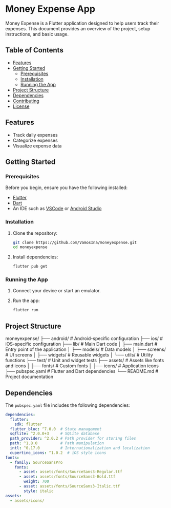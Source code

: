 # Money Expense App

Money Expense is a Flutter application designed to help users track their expenses. This document provides an overview of the project, setup instructions, and basic usage.

## Table of Contents

- [Features](#features)
- [Getting Started](#getting-started)
    - [Prerequisites](#prerequisites)
    - [Installation](#installation)
    - [Running the App](#running-the-app)
- [Project Structure](#project-structure)
- [Dependencies](#dependencies)
- [Contributing](#contributing)
- [License](#license)

## Features

- Track daily expenses
- Categorize expenses
- Visualize expense data

## Getting Started

### Prerequisites

Before you begin, ensure you have the following installed:

- [Flutter](https://flutter.dev/docs/get-started/install)
- [Dart](https://dart.dev/get-dart)
- An IDE such as [VSCode](https://code.visualstudio.com/) or [Android Studio](https://developer.android.com/studio)

### Installation

1. Clone the repository:

    ```bash
    git clone https://github.com/VamosIna/moneyexpense.git
    cd moneyexpense
    ```

2. Install dependencies:

    ```bash
    flutter pub get
    ```

### Running the App

1. Connect your device or start an emulator.
2. Run the app:

    ```bash
    flutter run
    ```

## Project Structure

moneyexpense/
├── android/ # Android-specific configuration
├── ios/ # iOS-specific configuration
├── lib/ # Main Dart code
│ ├── main.dart # Entry point of the application
│ ├── models/ # Data models
│ ├── screens/ # UI screens
│ ├── widgets/ # Reusable widgets
│ └── utils/ # Utility functions
├── test/ # Unit and widget tests
├── assets/ # Assets like fonts and icons
│ ├── fonts/ # Custom fonts
│ ├── icons/ # Application icons
├── pubspec.yaml # Flutter and Dart dependencies
└── README.md # Project documentation


## Dependencies

The `pubspec.yaml` file includes the following dependencies:

```yaml
dependencies:
  flutter:
    sdk: flutter
  flutter_bloc: ^7.0.0  # State management
  sqflite: ^2.0.0+3     # SQLite database
  path_provider: ^2.0.2 # Path provider for storing files
  path: ^1.8.0          # Path manipulation
  intl: ^0.17.0         # Internationalization and localization
  cupertino_icons: ^1.0.2  # iOS style icons
fonts:
  - family: SourceSansPro
    fonts:
      - asset: assets/fonts/SourceSans3-Regular.ttf
      - asset: assets/fonts/SourceSans3-Bold.ttf
        weight: 700
      - asset: assets/fonts/SourceSans3-Italic.ttf
        style: italic
assets:
  - assets/icons/
